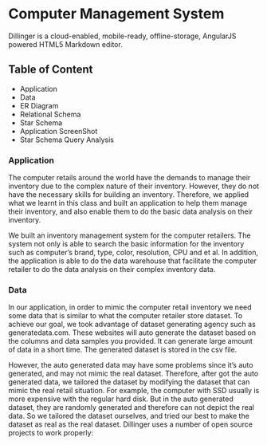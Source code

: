 # Computer Management System
Dillinger is a cloud-enabled, mobile-ready, offline-storage, AngularJS powered HTML5 Markdown editor.

## Table of Content
  - Application
  - Data
  - ER Diagram
  - Relational Schema
  - Star Schema
  - Application ScreenShot 
  - Star Schema Query Analysis

### Application
The computer retails around the world have the demands to manage their inventory due to the complex nature of their inventory. 
However, they do not have the necessary skills for building an inventory. 
Therefore, we applied what we learnt in this class and built an application to help them manage their inventory, 
and also enable them to do the basic data analysis on their inventory.

We built an inventory management system for the computer retailers. 
The system not only is able to search the basic information for the inventory such as 
computer’s brand, type, color, resolution, CPU and et al. In addition, 
the application is able to do the data warehouse that facilitate the computer retailer to do the data analysis on their complex inventory data.


### Data

In our application, in order to mimic the computer retail inventory we need some data that is similar to what the computer 
retailer store dataset. To achieve our goal, we took advantage of dataset generating agency such as generatedata.com. 
These websites will auto generate the dataset based on the columns and data samples you provided. 
It can generate large amount of data in a short time. The generated dataset is stored in the csv file.

However, the auto generated data may have some problems since it’s auto generated, 
and may not mimic the real dataset. Therefore, after got the auto generated data, we tailored the dataset by modifying the dataset that can mimic the real retail situation. For example, the computer with SSD usually is more expensive with the regular hard disk. But in the auto generated dataset, they are randomly generated and therefore can not depict the real data. So we tailored the dataset ourselves, and tried our best to make the dataset as real as the real dataset.
Dillinger uses a number of open source projects to work properly:


